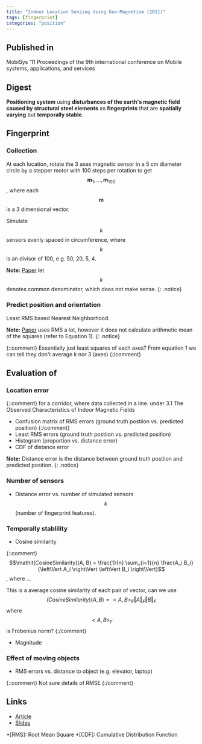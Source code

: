 ```yaml
---
title: "Indoor Location Sensing Using Geo-Magnetism (2011)"
tags: [fingerprint]
categories: "position"
---
```


## Published in
MobiSys '11 Proceedings of the 9th international conference on Mobile systems, applications, and services

## Digest
**Positioning system** using **disturbances of the earth's magnetic field caused by structural steel elements** as **fingerprints** that are **spatially varying** but **temporally stable**.

## Fingerprint

### Collection
At each location, rotate the 3 axes magnetic sensor in a 5 cm diameter circle by a stepper motor with 100 steps per rotation to get $$\mathbf{m}_1,...,\mathbf{m}_{100}$$, where each $$\mathbf{m}$$ is a 3 dimensional vector.

Simulate $$k$$ sensors evenly spaced in circumference, where $$k$$ is an divisor of 100, e.g. 50, 20, 5, 4.

**Note:** [Paper](article_link) let $$k$$ denotes common denominator, which does not make sense.
{: .notice}

### Predict position and orientation
Least RMS based Nearest Neighborhood.

**Note:** [Paper](article_link) uses RMS a lot, however it does not calculate arithmetic mean of the squares (refer to Equation 1).
{: .notice}

{::comment}
Essentially just least squares of each axes? From equation 1 we can tell they don't average k nor 3 (axes)
{:/comment}

## Evaluation of

### Location error

{::comment}
for a corridor, where data collected in a line. under 3.1 The Observed Characteristics of Indoor
Magnetic Fields
- Confusion matrix of RMS errors (ground truth postiion vs. predicted position)
{:/comment}
- Least RMS errors (ground truth postiion vs. predicted position)
- Histogram (proportion vs. distance error) 
- CDF of distance error

**Note:** Distance error is the distance between ground truth postiion and predicted position.
{: .notice}

### Number of sensors
- Distance error vs. number of simulated sensors $$k$$ (number of fingerprint features).

### Temporally stablility
- Cosine similarity

{::comment}
$$\mathit(CosineSimilarity)(A, B) = \frac{1}{n} \sum_{i=1}{n} \frac{A_i B_i}{\left\Vert A_i \right\Vert \left\Vert B_i \right\Vert}$$, where ... 

This is a average cosine similarity of each pair of vector, can we use $$\mathit(CosineSimilarity)(A, B) = <A, B>_F{\left\Vert A \right\Vert_F \left\Vert B \right\Vert_F}$$ where $$<A, B>_F$$ is Frobenius norm? 
{:/comment}
- Magnitude

### Effect of moving objects
- RMS errors vs. distance to object (e.g. elevator, laptop)

{::comment}
Not sure details of RMSE
{:/comment}

## Links
- [Article][article_link]
- [Slides](https://sigmobile.org/mobisys/2011/slides/magnetism.pdf)

[article_link]: https://www.media.mit.edu/speech/papers/2011/positioning.systems.pdf

*[RMS]: Root Mean Square
*[CDF]: Cumulative Distribution Function